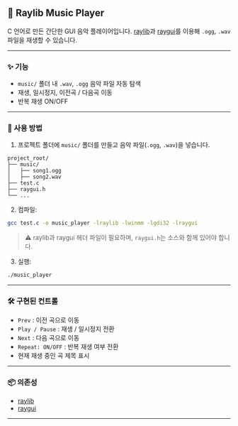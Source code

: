 ## 🎵 Raylib Music Player

C 언어로 만든 간단한 GUI 음악 플레이어입니다.
[raylib](https://www.raylib.com/)과 [raygui](https://github.com/raysan5/raygui)를 이용해 `.ogg`, `.wav` 파일을 재생할 수 있습니다.

---

### ✨ 기능

* `music/` 폴더 내 `.wav`, `.ogg` 음악 파일 자동 탐색
* 재생, 일시정지, 이전곡 / 다음곡 이동
* 반복 재생 ON/OFF

---

### 📁 사용 방법

1. 프로젝트 폴더에 `music/` 폴더를 만들고 음악 파일(`.ogg`, `.wav`)을 넣습니다.

```
project_root/
├── music/
│   ├── song1.ogg
│   ├── song2.wav
├── test.c
├── raygui.h
└── ...
```

2. 컴파일:

```bash
gcc test.c -o music_player -lraylib -lwinmm -lgdi32 -lraygui
```

> ⚠️ raylib과 raygui 헤더 파일이 필요하며, `raygui.h`는 소스와 함께 있어야 합니다.

3. 실행:

```bash
./music_player
```

---

### 🛠️ 구현된 컨트롤

* `Prev` : 이전 곡으로 이동
* `Play / Pause` : 재생 / 일시정지 전환
* `Next` : 다음 곡으로 이동
* `Repeat: ON/OFF` : 반복 재생 여부 전환
* 현재 재생 중인 곡 제목 표시

---

### 📦 의존성

* [raylib](https://github.com/raysan5/raylib)
* [raygui](https://github.com/raysan5/raygui)

---
